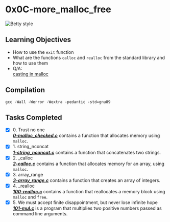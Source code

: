 # 0x0C-more_malloc_free

![Betty style](https://img.shields.io/badge/betty-style%20guide-purple?style=round-square)

## Learning Objectives

* How to use the `exit` function
* What are the functions `calloc` and `realloc` from the standard library and how to use them
* Q/A: <br/>[casting in malloc](https://stackoverflow.com/questions/605845/do-i-cast-the-result-of-malloc)

## Compilation

`gcc -Wall -Werror -Wextra -pedantic -std=gnu89`

## Tasks Completed

+ [x] 0\. Trust no one<br/>_**[0-malloc_checked.c](0-malloc_checked.c)**_ contains a function that allocates memory using `malloc`.
+ [x] 1\. string_nconcat<br/>_**[1-string_nconcat.c](1-string_nconcat.c)**_ contains a function that concatenates two strings.
+ [x] 2\. \_calloc<br/>_**[2-calloc.c](2-calloc.c)**_ contains a function that allocates memory for an array, using `malloc`.
+ [x] 3\. array_range<br/>_**[3-array_range.c](3-array_range.c)**_ contains a function that creates an array of integers.
+ [x] 4\. \_realloc<br/>_**[100-realloc.c](100-realloc.c)**_ contains a function that reallocates a memory block using `malloc` and `free`.
+ [x] 5\. We must accept finite disappointment, but never lose infinite hope<br/>_**[101-mul.c](101-mul.c)**_ is a program that multiplies two positive numbers passed as command line arguments.
